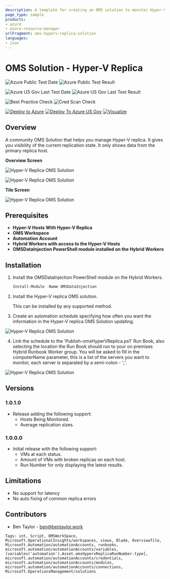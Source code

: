 ```yaml
---
description: A template for creating an OMS solution to monitor Hyper-V replica.
page_type: sample
products:
- azure
- azure-resource-manager
urlFragment: oms-hyperv-replica-solution
languages:
- json
---
```

# OMS Solution - Hyper-V Replica

![Azure Public Test Date](https://azurequickstartsservice.blob.core.windows.net/badges/demos/oms-hyperv-replica-solution/PublicLastTestDate.svg)
![Azure Public Test Result](https://azurequickstartsservice.blob.core.windows.net/badges/demos/oms-hyperv-replica-solution/PublicDeployment.svg)

![Azure US Gov Last Test Date](https://azurequickstartsservice.blob.core.windows.net/badges/demos/oms-hyperv-replica-solution/FairfaxLastTestDate.svg)
![Azure US Gov Last Test Result](https://azurequickstartsservice.blob.core.windows.net/badges/demos/oms-hyperv-replica-solution/FairfaxDeployment.svg)

![Best Practice Check](https://azurequickstartsservice.blob.core.windows.net/badges/demos/oms-hyperv-replica-solution/BestPracticeResult.svg)
![Cred Scan Check](https://azurequickstartsservice.blob.core.windows.net/badges/demos/oms-hyperv-replica-solution/CredScanResult.svg)

[![Deploy to Azure](https://raw.githubusercontent.com/Azure/azure-quickstart-templates/master/1-CONTRIBUTION-GUIDE/images/deploytoazure.svg?sanitize=true)](https://portal.azure.com/#create/Microsoft.Template/uri/https%3A%2F%2Fraw.githubusercontent.com%2FAzure%2Fazure-quickstart-templates%2Fmaster%2Fdemos%2Foms-hyperv-replica-solution%2Fazuredeploy.json)
[![Deploy To Azure US Gov](https://raw.githubusercontent.com/Azure/azure-quickstart-templates/master/1-CONTRIBUTION-GUIDE/images/deploytoazuregov.svg?sanitize=true)](https://portal.azure.us/#create/Microsoft.Template/uri/https%3A%2F%2Fraw.githubusercontent.com%2FAzure%2Fazure-quickstart-templates%2Fmaster%2Fdemos%2Foms-hyperv-replica-solution%2Fazuredeploy.json)
[![Visualize](https://raw.githubusercontent.com/Azure/azure-quickstart-templates/master/1-CONTRIBUTION-GUIDE/images/visualizebutton.svg?sanitize=true)](http://armviz.io/#/?load=https%3A%2F%2Fraw.githubusercontent.com%2FAzure%2Fazure-quickstart-templates%2Fmaster%2Fdemos%2Foms-hyperv-replica-solution%2Fazuredeploy.json)

## Overview

A community OMS Solution that helps you manage Hyper-V replica. It gives you visibility of the current replication state. It only shows data from the primary replica host.

**Overview Screen**

![Hyper-V Replica OMS Solution](images/hypervReplicaOMSOverview01.PNG "Hyper-V Replica OMS Solution Overview")

![Hyper-V Replica OMS Solution](images/hypervReplicaOMSOverview02.PNG "Hyper-V Replica OMS Solution Overview")

**Tile Screen**

![Hyper-V Replica OMS Solution](images/hypervReplicaOMSTile.png "Hyper-V Replica OMS Solution Tile")

## Prerequisites

- **Hyper-V Hosts With Hyper-V Replica**
- **OMS Workspace**
- **Automation Account**
- **Hybrid Workers with access to the Hyper-V Hosts**
- **OMSDataInjection PowerShell module installed on the Hybrid Workers**

## Installation

1) Install the OMSDataInjection PowerShell module on the Hybrid Workers.

	```powershell
	Install-Module -Name OMSDataInjection
	```
2) Install the Hyper-V replica OMS solution.
	
	This can be installed by any supported method.

3) Create an automation schedule specifying how often you want the information in the Hyper-V replica OMS Solution updating.

![Hyper-V Replica OMS Solution](images/hypervReplicaOMSSchedule.png "Azure Automation Schedule")

4) Link the schedule to the 'Publish-omsHyperVReplica.ps1' Run Book, also selecting the location the Run Book should run to your on premises Hybrid Runbook Worker group. You will be asked to fill in the computerName parameter, this is a list of the servers you want to monitor, each server is separated by a semi-colon - ';'.

![Hyper-V Replica OMS Solution](images/hypervReplicaOMSLinkSchedule.png "Azure Automation Linking Schedule")

## Versions

### 1.0.1.0
* Release adding the following support:
    * Hosts Being Monitored.
    * Average replication sizes.

### 1.0.0.0
* Initial release with the following support:
    * VMs at each status.
    * Amount of VMs with broken replicas on each host.
    * Run Number for only displaying the latest results.

## Limitations
* No support for latency
* No auto fixing of common replica errors

## Contributors
- Ben Taylor - ben@bentaylor.work

`Tags: int, Script, OMSWorkSpace, Microsoft.OperationalInsights/workspaces, views, Blade, OverviewTile, Microsoft.Automation/automationAccounts, runbooks, microsoft.automation/automationAccounts/variables, [variables('automation').Asset.omsHypervReplicaRunNumber.type], microsoft.automation/automationAccounts/credentials, microsoft.automation/automationAccounts/modules, microsoft.automation/automationAccounts/connections, Microsoft.OperationsManagement/solutions`
